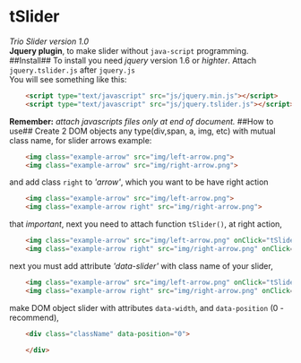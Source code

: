 tSlider
=======
*Trio Slider version 1.0*<br>
**Jquery plugin**, to make slider without ```java-script``` programming.<br>
##Install##
To install you need *jquery* version 1.6 or *highter*. Attach ```jquery.tslider.js``` after ```jquery.js```<br>
You will see something like this:
```html
    <script type="text/javascript" src="js/jquery.min.js"></script>
    <script type="text/javascript" src="js/jquery.tslider.js"></script>
```
**Remember:** *attach javascripts files only at end of document.*
##How to use##
Create 2 DOM objects any type(div,span, a, img, etc) with mutual class name, for slider arrows example:
```html
    <img class="example-arrow" src="img/left-arrow.png">
    <img class="example-arrow" src="img/right-arrow.png">
```
and add class ```right``` to *'arrow'*, which you want to be have right action
```html
    <img class="example-arrow" src="img/left-arrow.png">
    <img class="example-arrow right" src="img/right-arrow.png">
```
that *important*, next you need to attach function ```tSlider()```, at right action,
```html
    <img class="example-arrow" src="img/left-arrow.png" onClick="tSlider()">
    <img class="example-arrow right" src="img/right-arrow.png" onClick="tSlider()">
```
next you must add attribute *'data-slider'* with class name of your slider,
```html
    <img class="example-arrow" src="img/left-arrow.png" onClick="tSlider()" data-slider='slider-className'>
    <img class="example-arrow right" src="img/right-arrow.png" onClick="tSlider()" data-slider='slider-className'>
```
make DOM object slider with attributes ```data-width```, and ```data-position``` (0 - recommend),<br>
```html
    <div class="className" data-position="0">
        
    </div>
```
